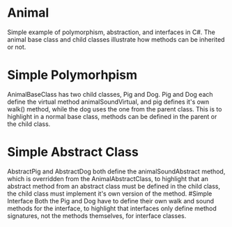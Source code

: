 # Animal
Simple example of polymorphism, abstraction, and interfaces in C#. The animal base class and child classes illustrate how methods can be inherited or not. 
# Simple Polymorhpism
AnimalBaseClass has two child classes, Pig and Dog. Pig and Dog each define the virtual method animalSoundVirtual, and pig defines it's own walk() method, while the dog uses the one from the parent class. This is to highlight in a normal base class, methods can be defined in the parent or the child class.
# Simple Abstract Class
AbstractPig and AbstractDog both define the animalSoundAbstract method, which is overridden from the AnimalAbstractClass, to highlight that an abstract method from an abstract class must be defined in the child class, the child class must implement it's own version of the method. 
#Simple Interface
Both the Pig and Dog have to define their own walk and sound methods for the interface, to highlight that interfaces only define method signatures, not the methods themselves, for interface classes.
